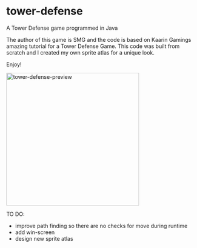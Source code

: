 # tower-defense
A Tower Defense game programmed in Java

The author of this game is SMG and the code is based on Kaarin Gamings amazing tutorial for a Tower Defense Game.
This code was built from scratch and I created my own sprite atlas for a unique look.

Enjoy!

<img width="350" alt="tower-defense-preview" src="https://github.com/smg-lab101/tower-defense/assets/119412353/32a09d18-be27-4c8d-a561-1d3cbc1decbb">


TO DO: 
- improve path finding so there are no checks for move during runtime
- add win-screen
- design new sprite atlas
